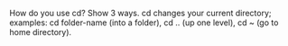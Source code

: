 How do you use cd? Show 3 ways.
cd changes your current directory; examples: cd folder-name (into a folder), cd .. (up one level), cd ~ (go to home directory).
